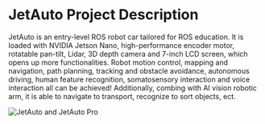 # JetAuto Project Description
JetAuto is an entry-level ROS robot car tailored for ROS education. It is loaded with NVIDIA Jetson 
Nano, high-performance encoder motor, rotatable pan-tilt, Lidar, 3D depth camera and 7-inch LCD 
screen, which opens up more functionalities. Robot motion control, mapping and navigation, path 
planning, tracking and obstacle avoidance, autonomous driving, human feature recognition, 
somatosensory interaction and voice interaction all can be achieved! Additionally, combing with AI 
vision robotic arm, it is able to navigate to transport, recognize to sort objects, ect.

![JetAuto and JetAuto Pro]([https://github.com/CharlotteNGAI/JetAuto-Tutorials/blob/main/%E5%9B%BE%E7%89%871.png](https://github.com/CharlotteNGAI/JetAuto-Tutorials/blob/main/JetAuto.png))
